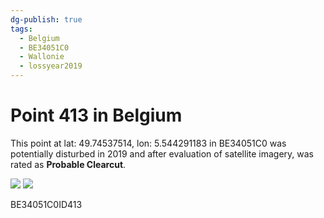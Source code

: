 ```yaml
---
dg-publish: true
tags:
  - Belgium
  - BE34051C0
  - Wallonie
  - lossyear2019
---
```


# Point 413 in Belgium

This point at lat: 49.74537514, lon: 5.544291183 in BE34051C0 was potentially disturbed in 2019 and after evaluation of satellite imagery, was rated as **Probable Clearcut**.

<div class='juxtapose' data-showcredits='false'>
<img src='https://baserow-backend-production20240528124524339000000001.s3.amazonaws.com/user_files/ZdvluLOc0bmdzuDiDPF8RopfdGZ52cAr_a9a5a7626231acc9b83be1bfebbd83cb7aad0f5cf4f9936b8f02b1e5d1a2181a.png' data-label='September 2015' />
<img src='https://baserow-backend-production20240528124524339000000001.s3.amazonaws.com/user_files/prHCxKyK2jqb70LV0yvytx3aFBWirYs1_cada792d57404214d6eac47733d04dd7e6f7e246be1302a8b04ecb51a4923600.png' data-label='May 2020' />
</div>

BE34051C0ID413